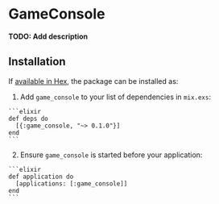 # GameConsole

**TODO: Add description**

## Installation

If [available in Hex](https://hex.pm/docs/publish), the package can be installed as:

  1. Add `game_console` to your list of dependencies in `mix.exs`:

    ```elixir
    def deps do
      [{:game_console, "~> 0.1.0"}]
    end
    ```

  2. Ensure `game_console` is started before your application:

    ```elixir
    def application do
      [applications: [:game_console]]
    end
    ```

